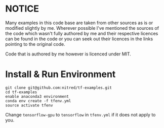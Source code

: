 # NOTICE
Many examples in this code base are taken from other sources as is or modified slightly by me. Wherever possible I've mentioned the sources of the code which wasn't fully authored by me and their respective licences can be found in the code or you can seek out their licences in the links pointing to the original code.

Code that is authored by me however is licenced under MIT.


# Install & Run Environment
```
git clone git@github.com:nitred/tf-examples.git
cd tf-examples
enable anaconda3 environment
conda env create -f tfenv.yml
source activate tfenv
```
Change `tensorflow-gpu` to `tensorflow` in `tfenv.yml` if it does not apply to you.
